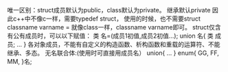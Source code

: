 唯一区别：struct成员默认为public，class默认为private。
继承默认private
因此c++中不像c一样，需要typedef struct，
使用的时候，也不需要struct classname varname = 
就像class一样，classname varname即可。
struct仅含有公有成员时，可以以下赋值：
类 名=(成员1初值,成员2初值...);
union 名{
类 成员;
...
}
各对象成员，不能有自定义的构造函数、析构函数和重载的运算符、不能继承、多态。
无名联合体:(使用时可直接用成员名）
union{
...
}
enum{
GG,
FF,
MM,
}名;

